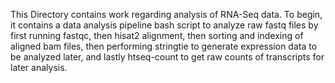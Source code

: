 This Directory contains work regarding analysis of RNA-Seq data. To begin, it contains a data analysis pipeline bash script to analyze raw fastq files
by first running fastqc, then hisat2 alignment, then sorting and indexing of aligned bam files, then performing stringtie to generate expression data to be analyzed
later, and lastly htseq-count to get raw counts of transcripts for later analysis.
